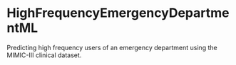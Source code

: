 # HighFrequencyEmergencyDepartmentML
Predicting high frequency users of an emergency department using the MIMIC-III clinical dataset. 
